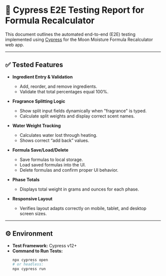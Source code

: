# 🧪 Cypress E2E Testing Report for Formula Recalculator

This document outlines the automated end-to-end (E2E) testing implemented using [Cypress](https://www.cypress.io/) for the Moon Moisture Formula Recalculator web app.

---

## ✅ Tested Features

- **Ingredient Entry & Validation**
  - Add, reorder, and remove ingredients.
  - Validate that total percentages equal 100%.

- **Fragrance Splitting Logic**
  - Show split input fields dynamically when "fragrance" is typed.
  - Calculate split weights and display correct scent names.

- **Water Weight Tracking**
  - Calculates water lost through heating.
  - Shows correct “add back” values.

- **Formula Save/Load/Delete**
  - Save formulas to local storage.
  - Load saved formulas into the UI.
  - Delete formulas and confirm proper UI behavior.

- **Phase Totals**
  - Displays total weight in grams and ounces for each phase.

- **Responsive Layout**
  - Verifies layout adapts correctly on mobile, tablet, and desktop screen sizes.

---

## ⚙️ Environment

- **Test Framework:** Cypress v12+
- **Command to Run Tests:**
  ```bash
  npx cypress open
  # or headless:
  npx cypress run
